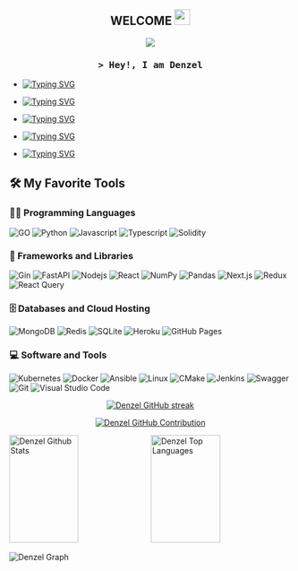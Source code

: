 
<h2 align="center">
 WELCOME <img src="https://media.giphy.com/media/hvRJCLFzcasrR4ia7z/giphy.gif" width="28">
</h2>
<p align="center">
  <a href="https://github.com/DenzelPenzel"><img src="https://readme-typing-svg.herokuapp.com?font=Piedra&size=23&duration=3000&pause=300&color=00F726&center=true&vCenter=true&multiline=true&width=450&height=100&lines=ALWAYS+LEARNING;PASSIONATE+ABOUT+PROGRAMMING;NO+TIME+TO+WASTE"></a>
</p>
<h3 align="center">
        <samp>&gt; Hey!, I am
                <b>Denzel</b>
        </samp>
</h3>


* <a href="https://github.com/DenzelPenzel"><img src="https://readme-typing-svg.herokuapp.com?font=Bebas+Neue&pause=10000&color=0BF700&vCenter=true&width=435&height=15&lines=Software+Engineer" alt="Typing SVG" /></a>

* <a href="https://github.com/DenzelPenzel"><img src="https://readme-typing-svg.herokuapp.com?font=Bebas+Neue&pause=10000&color=0BF700&vCenter=true&width=435&height=15&lines=Passionate+About+Distributed+Systems+And+Algorithms" alt="Typing SVG" /></a>

* <a href="https://github.com/DenzelPenzel"><img src="https://readme-typing-svg.herokuapp.com?font=Bebas+Neue&pause=10000&color=0BF700&vCenter=true&width=435&height=15&lines=Blockchain+researcher" alt="Typing SVG" /></a>

* <a href="https://github.com/DenzelPenzel"><img src="https://readme-typing-svg.herokuapp.com?font=Bebas+Neue&pause=10000&color=0BF700&vCenter=true&width=435&height=15&lines=I’m+currently+learning+Rust" alt="Typing SVG" /></a>

* <a href="https://github.com/DenzelPenzel"><img src="https://readme-typing-svg.herokuapp.com?font=Bebas+Neue&pause=10000&color=0BF700&vCenter=true&width=435&height=15&lines=I’m+really+getting+into+Zero-Knowledge+Proof,+MEV..." alt="Typing SVG" /></a>

## 🛠️ My Favorite Tools

### 👨‍💻 Programming Languages
![GO](https://img.shields.io/badge/go-%2300ADD8.svg?style=for-the-badge&logo=go&logoColor=white)
![Python](https://img.shields.io/badge/python-3670A0?style=for-the-badge&logo=python&logoColor=ffdd54)
![Javascript](https://img.shields.io/badge/Javascript-F0DB4F?style=for-the-badge&labelColor=black&logo=javascript&logoColor=F0DB4F)
![Typescript](https://img.shields.io/badge/Typescript-007acc?style=for-the-badge&labelColor=black&logo=typescript&logoColor=007acc)
![Solidity](https://img.shields.io/badge/Solidity-%23363636.svg?style=for-the-badge&logo=solidity&logoColor=white)


### 🧰 Frameworks and Libraries
![Gin](https://camo.githubusercontent.com/d0f1962479e1b615e4ef581fe42bb253f12ab1bd8141fc58e02b45bdd466e2a2/68747470733a2f2f696d672e736869656c64732e696f2f7374617469632f76313f7374796c653d666f722d7468652d6261646765266d6573736167653d47696e26636f6c6f723d303038454346266c6f676f3d47696e266c6f676f436f6c6f723d464646464646266c6162656c3d)
![FastAPI](https://img.shields.io/badge/FastAPI-005571?style=for-the-badge&logo=fastapi)
![Nodejs](https://img.shields.io/badge/Nodejs-3C873A?style=for-the-badge&labelColor=black&logo=node.js&logoColor=3C873A)
![React](https://img.shields.io/badge/-React-61DBFB?style=for-the-badge&labelColor=black&logo=react&logoColor=61DBFB)
![NumPy](https://img.shields.io/badge/numpy-%23013243.svg?style=for-the-badge&logo=numpy&logoColor=white)
![Pandas](https://img.shields.io/badge/pandas-%23150458.svg?style=for-the-badge&logo=pandas&logoColor=white)
![Next.js](https://img.shields.io/badge/next.js-000000?style=for-the-badge&logo=nextdotjs&logoColor=white)
![Redux](https://img.shields.io/badge/Redux-593D88?style=for-the-badge&logo=redux&logoColor=white)
![React Query](https://img.shields.io/badge/-React_Query-FF4154?style=for-the-badge&logo=react%20query&logoColor=white)



### 🗄️ Databases and Cloud Hosting
![MongoDB](https://img.shields.io/badge/MongoDB-4EA94B?style=for-the-badge&logo=mongodb&logoColor=white)
![Redis](https://img.shields.io/badge/redis-%23DD0031.svg?style=for-the-badge&logo=redis&logoColor=white)
![SQLite](https://img.shields.io/badge/sqlite-%2307405e.svg?style=for-the-badge&logo=sqlite&logoColor=white)
![Heroku](https://img.shields.io/badge/Heroku%20-%23430098.svg?style=for-the-badge&logo=heroku&logoColor=white)
![GitHub Pages](https://img.shields.io/badge/GitHub%20Pages-%23327FC7.svg?style=for-the-badge&logo=github&logoColor=white)

### 💻 Software and Tools
![Kubernetes](https://img.shields.io/badge/kubernetes-%23326ce5.svg?style=for-the-badge&logo=kubernetes&logoColor=white)
![Docker](https://img.shields.io/badge/docker-%230db7ed.svg?style=for-the-badge&logo=docker&logoColor=white)
![Ansible](https://img.shields.io/badge/ansible-%231A1918.svg?style=for-the-badge&logo=ansible&logoColor=white)
![Linux](https://img.shields.io/badge/Linux-FCC624?style=for-the-badge&logo=linux&logoColor=black)
![CMake](https://img.shields.io/badge/CMake-%23008FBA.svg?style=for-the-badge&logo=cmake&logoColor=white)
![Jenkins](https://img.shields.io/badge/jenkins-%232C5263.svg?style=for-the-badge&logo=jenkins&logoColor=white)
![Swagger](https://img.shields.io/badge/-Swagger-%23Clojure?style=for-the-badge&logo=swagger&logoColor=white)
![Git](https://img.shields.io/badge/Git-F05032?style=for-the-badge&logo=git&logoColor=white)
![Visual Studio Code](https://img.shields.io/badge/Visual%20Studio%20Code-0078d7.svg?style=for-the-badge&logo=visual-studio-code&logoColor=white)

<p align="center">
  <a href="https://github.com/DenzelPenzel">
    <img src="https://github-readme-streak-stats.herokuapp.com?user=DenzelPenzel&theme=github-dark&mode=weekly&card_width=500" alt="Denzel GitHub streak"/>
  </a>
</p>

<p align="center">
  <a href="https://github.com/DenzelPenzel">
    <img src="http://github-profile-summary-cards.vercel.app/api/cards/profile-details?username=DenzelPenzel&theme=github_dark" alt="Denzel GitHub Contribution"/>
  </a>
</p>

<a> 
  <a href="https://github.com/DenzelPenzel"><img alt="Denzel Github Stats" src="https://denvercoder1-github-readme-stats.vercel.app/api?username=DenzelPenzel&show_icons=true&count_private=true&theme=react&border_color=04FF00&bg_color=0D1117&title_color=04FF00&icon_color=04FF00" height="192px" width="49.5%"/></a>
  <a href="https://github.com/DenzelPenzel"><img alt="Denzel Top Languages" src="https://denvercoder1-github-readme-stats.vercel.app/api/top-langs/?username=DenzelPenzel&langs_count=8&layout=compact&theme=react&border_color=04FF00&bg_color=0D1117&title_color=04FF00&icon_color=04FF00" height="192px" width="49.5%"/></a>
  <br/>
</a>

![Denzel Graph](https://github-readme-activity-graph.vercel.app/graph?username=DenzelPenzel&theme=github-compact)
